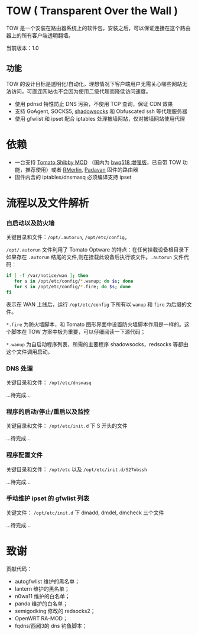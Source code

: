 # TOW (	Transparent Over the Wall )

TOW 是一个安装在路由器系统上的软件包，安装之后，可以保证连接在这个路由器上的所有客户端透明翻墙。

当前版本：1.0

## 功能

TOW 的设计目标是透明化/自动化，理想情况下客户端用户无需关心哪些网站无法访问，可直连网站也不会因为使用二级代理而降低访问速度。

- 使用 pdnsd 特性防止 DNS 污染，不使用 TCP 查询，保证 CDN 效果
- 支持 GoAgent, SOCKS5, [shadowsocks](https://github.com/clowwindy/shadowsocks/wiki/Shadowsocks-%E4%BD%BF%E7%94%A8%E8%AF%B4%E6%98%8E) 和 Obfuscated ssh 等代理服务器
- 使用 gfwlist 和 ipset 配合 iptables 处理被墙网站，仅对被墙网站使用代理

# 依赖

- 一台支持 [Tomato Shibby MOD](http://http://tomato.groov.pl/) （国内为 [bwq518 增强版](http://www.right.com.cn/forum/thread-126746-1-1.html)，已自带 TOW 功能，推荐使用）或者 [RMerlin](http://www.lostrealm.ca/tower/node/80), [Padavan](http://code.google.com/p/rt-n56u/) 固件的路由器
- 固件内含的 iptables/dnsmasq 必须编译支持 ipset


# 流程以及文件解析

### 自启动以及防火墙

关键目录和文件：`/opt/.autorun`, `/opt/etc/config`。

`/opt/.autorun` 文件利用了 Tomato Optware 的特点：在任何挂载设备根目录下如果存在 `.autorun` 结尾的文件,则在挂载此设备后执行该文件。`.autorun` 文件代码：
```sh
if [ -f /var/notice/wan ]; then
   for s in /opt/etc/config/*.wanup; do $s; done
   for s in /opt/etc/config/*.fire; do $s; done
fi
```
表示在 WAN 上线后，运行 `/opt/etc/config` 下所有以 `wanup` 和 `fire` 为后缀的文件。

`*.fire` 为防火墙脚本，和 Tomato 图形界面中设置防火墙脚本作用是一样的。这个脚本在 TOW 方案中极为重要，可以仔细阅读一下源代码；

`*.wanup` 为自启动程序列表，所需的主要程序 shadowsocks，redsocks 等都由这个文件调用启动。

### DNS 处理

关键目录和文件： `/opt/etc/dnsmasq`

...待完成...

### 程序的启动/停止/重启以及监控

关键目录和文件： `/opt/etc/init.d` 下 S 开头的文件

...待完成...

### 程序配置文件

关键目录和文件： `/opt/etc` 以及 `/opt/etc/init.d/S27obssh`

...待完成...

### 手动维护 ipset 的 gfwlist 列表

关键文件： `/opt/etc/init.d` 下 dmadd, dmdel, dmcheck 三个文件

...待完成...

# 致谢

贡献代码：

- autogfwlist 维护的黑名单；
- lantern 维护的黑名单；
- n0wa11 维护的白名单；
- panda 维护的白名单；
- semigodking 修改的 redsocks2；
- OpenWRT RA-MOD；
- fqdns/西厢3的 dns 钓鱼脚本；


